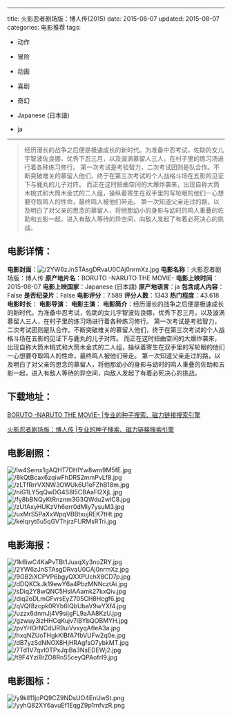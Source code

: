 
---
title: 火影忍者剧场版：博人传(2015)
date: 2015-08-07
updated: 2015-08-07
categories: 电影推荐
tags:
- 动作
- 冒险
- 动画
- 喜剧
- 奇幻

- Japanese (日本語)
- ja
---


> 经历漫长的战争之后便是极速成长的新时代。为准备中忍考试，佐助的女儿宇智波佐良娜，优秀下忍三月，以及漩涡慕留人三人，在村子里的练习场进行着各种练习修行。 第一次考试是考验智力，二次考试团则是队合作。不断突破难关的慕留人他们，终于在第三次考试的个人战格斗场在五影的见证下与鹿丸的儿子对阵。 而正在这时扭曲空间的大爆炸袭来，出现自称大筒木桃式和大筒木金式的二人组，操纵着寄生在双手里的写轮眼的他们一心想要夺取鸣人的性命，最终鸣人被他们带走。 第一次知道父亲走过的路，以及明白了对父亲的思念的慕留人，将他那幼小的身影与幼时的鸣人重叠的佐助和五影一起，进入有敌人等待的异空间，向敌人发起了有着必死决心的挑战。

## **电影详情**：

**电影封面**：<img src="https://image.tmdb.org/t/p/w200/2YW6zJnSTAsgDRvaU0CAj0nrmXz.jpg" alt="/2YW6zJnSTAsgDRvaU0CAj0nrmXz.jpg" title="/2YW6zJnSTAsgDRvaU0CAj0nrmXz.jpg">
**电影名称**：火影忍者剧场版：博人传
**原产地片名**：BORUTO -NARUTO THE MOVIE-
**电影上映时间**：2015-08-07
**电影上映国家**：Japanese (日本語)
**原产地语言**：ja
**包含成人内容**：False
**是否纪录片**：False
**电影评分**：7.589
**评分人数**：1343
**热门程度**：43.618
**电影时长**：
**电影导演**：
**电影主演**：
**电影简介**：经历漫长的战争之后便是极速成长的新时代。为准备中忍考试，佐助的女儿宇智波佐良娜，优秀下忍三月，以及漩涡慕留人三人，在村子里的练习场进行着各种练习修行。 第一次考试是考验智力，二次考试团则是队合作。不断突破难关的慕留人他们，终于在第三次考试的个人战格斗场在五影的见证下与鹿丸的儿子对阵。 而正在这时扭曲空间的大爆炸袭来，出现自称大筒木桃式和大筒木金式的二人组，操纵着寄生在双手里的写轮眼的他们一心想要夺取鸣人的性命，最终鸣人被他们带走。 第一次知道父亲走过的路，以及明白了对父亲的思念的慕留人，将他那幼小的身影与幼时的鸣人重叠的佐助和五影一起，进入有敌人等待的异空间，向敌人发起了有着必死决心的挑战。

## **下载地址**：
[BORUTO -NARUTO THE MOVIE- |专业的种子搜索、磁力链接搜索引擎](https://movie.amd794.com:2083/?search=BORUTO%20-NARUTO%20THE%20MOVIE-&ordering=&mode=match_phrase&page_size=10&page=1)

[火影忍者剧场版：博人传 |专业的种子搜索、磁力链接搜索引擎](https://movie.amd794.com:2083/?search=%E7%81%AB%E5%BD%B1%E5%BF%8D%E8%80%85%E5%89%A7%E5%9C%BA%E7%89%88%EF%BC%9A%E5%8D%9A%E4%BA%BA%E4%BC%A0&ordering=&mode=match_phrase&page_size=10&page=1)
 

## **电影剧照**：
<img src="https://image.tmdb.org/t/p/original/lw4Semx1gAQHT7DHIYw8wm9M5fE.jpg" alt="/lw4Semx1gAQHT7DHIYw8wm9M5fE.jpg" title="/lw4Semx1gAQHT7DHIYw8wm9M5fE.jpg"><img src="https://image.tmdb.org/t/p/original/8kQtBcax6zqiwFhDRS2mmPvLf8.jpg" alt="/8kQtBcax6zqiwFhDRS2mmPvLf8.jpg" title="/8kQtBcax6zqiwFhDRS2mmPvLf8.jpg"><img src="https://image.tmdb.org/t/p/original/zLTfRrrVXNW3OWUk6U1eFZhB18m.jpg" alt="/zLTfRrrVXNW3OWUk6U1eFZhB18m.jpg" title="/zLTfRrrVXNW3OWUk6U1eFZhB18m.jpg"><img src="https://image.tmdb.org/t/p/original/niG1LY5qQwDG4S8l5CBAaFl2XjL.jpg" alt="/niG1LY5qQwDG4S8l5CBAaFl2XjL.jpg" title="/niG1LY5qQwDG4S8l5CBAaFl2XjL.jpg"><img src="https://image.tmdb.org/t/p/original/fy8bBNQyKtRnznm3G3QWdu2wIC8.jpg" alt="/fy8bBNQyKtRnznm3G3QWdu2wIC8.jpg" title="/fy8bBNQyKtRnznm3G3QWdu2wIC8.jpg"><img src="https://image.tmdb.org/t/p/original/zUfAxyHUKzVh6err0dMly7ysuM3.jpg" alt="/zUfAxyHUKzVh6err0dMly7ysuM3.jpg" title="/zUfAxyHUKzVh6err0dMly7ysuM3.jpg"><img src="https://image.tmdb.org/t/p/original/uxMrS5PaXxWpqVBBtxujREK7tHt.jpg" alt="/uxMrS5PaXxWpqVBBtxujREK7tHt.jpg" title="/uxMrS5PaXxWpqVBBtxujREK7tHt.jpg"><img src="https://image.tmdb.org/t/p/original/keIqryt6u5qGVThjrzFURMsRTri.jpg" alt="/keIqryt6u5qGVThjrzFURMsRTri.jpg" title="/keIqryt6u5qGVThjrzFURMsRTri.jpg">

## **电影海报**：
<img src="https://image.tmdb.org/t/p/original/1k6iwC4KaPvTBt1JuaqXy3noZRY.jpg" alt="/1k6iwC4KaPvTBt1JuaqXy3noZRY.jpg" title="/1k6iwC4KaPvTBt1JuaqXy3noZRY.jpg"><img src="https://image.tmdb.org/t/p/original/2YW6zJnSTAsgDRvaU0CAj0nrmXz.jpg" alt="/2YW6zJnSTAsgDRvaU0CAj0nrmXz.jpg" title="/2YW6zJnSTAsgDRvaU0CAj0nrmXz.jpg"><img src="https://image.tmdb.org/t/p/original/9GB2iXCPVP6bgyQXXPUchX8CD7p.jpg" alt="/9GB2iXCPVP6bgyQXXPUchX8CD7p.jpg" title="/9GB2iXCPVP6bgyQXXPUchX8CD7p.jpg"><img src="https://image.tmdb.org/t/p/original/dDQKCkJk19ewY6a4PbzMNNcztAi.jpg" alt="/dDQKCkJk19ewY6a4PbzMNNcztAi.jpg" title="/dDQKCkJk19ewY6a4PbzMNNcztAi.jpg"><img src="https://image.tmdb.org/t/p/original/sDiq2Y8wQNC5HsIAAamk27kxQiv.jpg" alt="/sDiq2Y8wQNC5HsIAAamk27kxQiv.jpg" title="/sDiq2Y8wQNC5HsIAAamk27kxQiv.jpg"><img src="https://image.tmdb.org/t/p/original/diq2oDLmGFvrsEyZ705CH8Hcgf6.jpg" alt="/diq2oDLmGFvrsEyZ705CH8Hcgf6.jpg" title="/diq2oDLmGFvrsEyZ705CH8Hcgf6.jpg"><img src="https://image.tmdb.org/t/p/original/qVQf8zcpk0RYb6IQbUbaV9wYXf4.jpg" alt="/qVQf8zcpk0RYb6IQbUbaV9wYXf4.jpg" title="/qVQf8zcpk0RYb6IQbUbaV9wYXf4.jpg"><img src="https://image.tmdb.org/t/p/original/uzzx6dnmJj4V9sijgFL9aAA8KzU.jpg" alt="/uzzx6dnmJj4V9sijgFL9aAA8KzU.jpg" title="/uzzx6dnmJj4V9sijgFL9aAA8KzU.jpg"><img src="https://image.tmdb.org/t/p/original/gzwuy3izHHCqKujv7iBYbQOBMYH.jpg" alt="/gzwuy3izHHCqKujv7iBYbQOBMYH.jpg" title="/gzwuy3izHHCqKujv7iBYbQOBMYH.jpg"><img src="https://image.tmdb.org/t/p/original/pvYHOrNCdlJR9uiVvxyqAfIeA3a.jpg" alt="/pvYHOrNCdlJR9uiVvxyqAfIeA3a.jpg" title="/pvYHOrNCdlJR9uiVvxyqAfIeA3a.jpg"><img src="https://image.tmdb.org/t/p/original/hxqNZUoTHgkKlBfA7fbVUFw2q0e.jpg" alt="/hxqNZUoTHgkKlBfA7fbVUFw2q0e.jpg" title="/hxqNZUoTHgkKlBfA7fbVUFw2q0e.jpg"><img src="https://image.tmdb.org/t/p/original/dB7yzSdNNOX8HjHRAgfsO7ybkMT.jpg" alt="/dB7yzSdNNOX8HjHRAgfsO7ybkMT.jpg" title="/dB7yzSdNNOX8HjHRAgfsO7ybkMT.jpg"><img src="https://image.tmdb.org/t/p/original/7Td1V7qvI0TPxJqiBa3NsEDEWj2.jpg" alt="/7Td1V7qvI0TPxJqiBa3NsEDEWj2.jpg" title="/7Td1V7qvI0TPxJqiBa3NsEDEWj2.jpg"><img src="https://image.tmdb.org/t/p/original/t9F4Yzi8rZO8Rn55ceyQPAofrI9.jpg" alt="/t9F4Yzi8rZO8Rn55ceyQPAofrI9.jpg" title="/t9F4Yzi8rZO8Rn55ceyQPAofrI9.jpg">

## **电影图标**：
<img src="https://image.tmdb.org/t/p/original/y9kll11joPQ9CZ9NDsUO4EnUwSt.png" alt="/y9kll11joPQ9CZ9NDsUO4EnUwSt.png" title="/y9kll11joPQ9CZ9NDsUO4EnUwSt.png"><img src="https://image.tmdb.org/t/p/original/yyhQ82XY6avuEf1EqgZ9p1mfvzR.png" alt="/yyhQ82XY6avuEf1EqgZ9p1mfvzR.png" title="/yyhQ82XY6avuEf1EqgZ9p1mfvzR.png">
